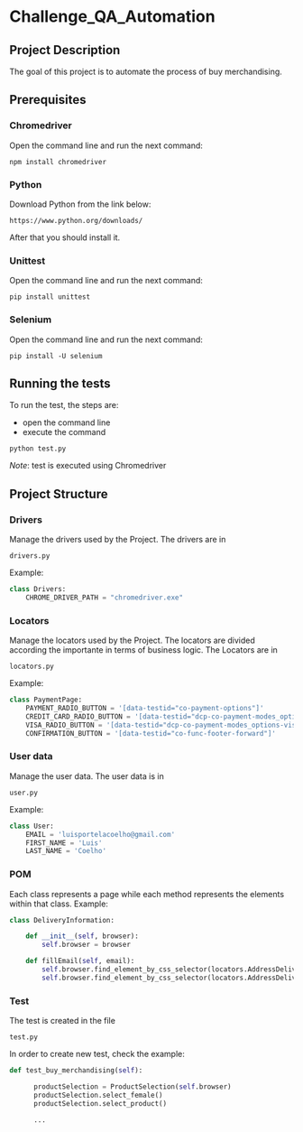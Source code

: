 # Challenge_QA_Automation
## Project Description
The goal of this project is to automate the process of buy merchandising.
## Prerequisites
### Chromedriver
Open the command line and run the next command:
```
npm install chromedriver
```
### Python
Download Python from the link below:
```
https://www.python.org/downloads/
```
After that you should install it.
### Unittest
Open the command line and run the next command:
```
pip install unittest
```
### Selenium
Open the command line and run the next command:
```
pip install -U selenium
```
## Running the tests
To run the test, the steps are:
* open the command line
* execute the command
```
python test.py
```
*Note*: test is executed using Chromedriver
## Project Structure
### Drivers
Manage the drivers used by the Project. The drivers are in
```
drivers.py
```
Example:
```python
class Drivers:
    CHROME_DRIVER_PATH = "chromedriver.exe"
```
### Locators
Manage the locators used by the Project. The locators are divided according the importante in terms of business logic. The Locators are in
```
locators.py
```
Example:
```python
class PaymentPage:
    PAYMENT_RADIO_BUTTON = '[data-testid="co-payment-options"]'
    CREDIT_CARD_RADIO_BUTTON = '[data-testid="dcp-co-payment-modes_options-CREDITCARD-label"]'
    VISA_RADIO_BUTTON = '[data-testid="dcp-co-payment-modes_options-visa-label"]'
    CONFIRMATION_BUTTON = '[data-testid="co-func-footer-forward"]'
```
### User data
Manage the user data. The user data is in
```
user.py
```
Example:
```python
class User:
    EMAIL = 'luisportelacoelho@gmail.com'
    FIRST_NAME = 'Luis'
    LAST_NAME = 'Coelho'
```
### POM
Each class represents a page while each method represents the elements within that class.
Example:
```python
class DeliveryInformation:

    def __init__(self, browser):
        self.browser = browser

    def fillEmail(self, email):
        self.browser.find_element_by_css_selector(locators.AddressDelivery.EMAIL).clear()
        self.browser.find_element_by_css_selector(locators.AddressDelivery.EMAIL).send_keys(email)

```
### Test
The test is created in the file
```
test.py
```
In order to create new test, check the example:
```python
def test_buy_merchandising(self):

      productSelection = ProductSelection(self.browser)
      productSelection.select_female()
      productSelection.select_product()

      ...
```
